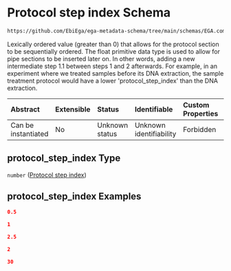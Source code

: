 # Protocol step index Schema

```txt
https://github.com/EbiEga/ega-metadata-schema/tree/main/schemas/EGA.common-definitions.json#/definitions/protocols_object/properties/protocol_step_index
```

Lexically ordered value (greater than 0) that allows for the protocol section to be sequentially ordered. The float primitive data type is used to allow for pipe sections to be inserted later on. In other words, adding a new intermediate step 1.1 between steps 1 and 2 afterwards. For example, in an experiment where we treated samples before its DNA extraction, the sample treatment protocol would have a lower 'protocol_step_index' than the DNA extraction.

| Abstract            | Extensible | Status         | Identifiable            | Custom Properties | Additional Properties | Access Restrictions | Defined In                                                                                |
| :------------------ | :--------- | :------------- | :---------------------- | :---------------- | :-------------------- | :------------------ | :---------------------------------------------------------------------------------------- |
| Can be instantiated | No         | Unknown status | Unknown identifiability | Forbidden         | Allowed               | none                | [EGA.common-definitions.json*](../out/EGA.common-definitions.json "open original schema") |

## protocol_step_index Type

`number` ([Protocol step index](ega-12-definitions-ega-protocols-object-properties-protocol-step-index.md))

## protocol_step_index Examples

```json
0.5
```

```json
1
```

```json
2.5
```

```json
2
```

```json
30
```
